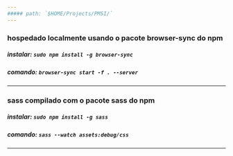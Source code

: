 ```yaml
---
##### path: `$HOME/Projects/PMSI/`
---
```

### hospedado localmente usando o pacote browser-sync do npm
##### **instalar:** ``` sudo npm install -g browser-sync ```
##### **comando:** ``` browser-sync start -f . --server ```

---
### sass compilado com o pacote sass do npm
##### **instalar:** ``` sudo npm install -g sass ```
##### **comando:** ``` sass --watch assets:debug/css ```

---
